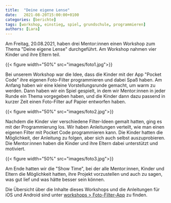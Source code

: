 ```yaml
---
title:  "Deine eigene Lense"
date:   2021-08-20T15:00:00+0100
categories: [berichte]
tags: [workshop, einstieg, spiel, grundschule, programmieren]
authors: [Lara]
---
```


Am Freitag, 20.08.2021, haben drei Mentor:innen einen Workshop zum Thema "Deine eigene Lense" durchgeführt. 
Am Workshop nahmen vier Kinder und ihre Eltern teil.

{{< figure width="50%" src="images/foto1.jpg">}}

Bei unserem Workshop war die Idee, dass die Kinder mit der App "Pocket Code" ihre eigenen Foto-Filter programmieren und dabei Spaß haben. 
Am Anfang haben wir eine kleine Vorstellungsrunde gemacht, um warm zu werden. Dann haben wir ein Spiel gespielt, in dem wir Mentor:innen in 
jeder Runde ein Thema vorgegeben haben, und die Kinder dann dazu passend in kurzer Zeit einen Foto-Filter auf Papier entworfen haben.

{{< figure width="50%" src="images/foto2.jpg">}}

Nachdem die Kinder vier verschiedene Filter-Ideen gemalt hatten, ging es mit der Programmierung los. Wir haben Anleitungen verteilt, wie man
einen eigenen Filter mit Pocket Code programmieren kann. Die Kinder hatten die Möglichkeit, der Anleitung zu folgen, aber sich auch selbst
auszuprobieren. Die Mentor:innen haben die Kinder und ihre Eltern dabei unterstützt und motiviert.

{{< figure width="50%" src="images/foto3.jpg">}}

Am Ende hatten wir die "Show Time", bei der alle Mentor:innen, Kinder und Eltern die Möglichkeit hatten, ihre Projekt vorzustellen und auch zu 
sagen, was gut lief und was hätte besser sein können.

Die Übersicht über die Inhalte dieses Workshops und die Anleitungen für iOS und Android sind unter [workshops > Foto-Filter-App](https://coderdojo-schoeneweide.github.io/workshops/pocketcode-gesichtserkennung/) zu finden.


